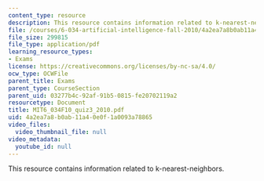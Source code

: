 ```yaml
---
content_type: resource
description: This resource contains information related to k-nearest-neighbors.
file: /courses/6-034-artificial-intelligence-fall-2010/4a2ea7a8b0ab11a40e0f1a0093a78865_MIT6_034F10_quiz3_2010.pdf
file_size: 299815
file_type: application/pdf
learning_resource_types:
- Exams
license: https://creativecommons.org/licenses/by-nc-sa/4.0/
ocw_type: OCWFile
parent_title: Exams
parent_type: CourseSection
parent_uid: 03277b4c-92af-91b5-0815-fe20702119a2
resourcetype: Document
title: MIT6_034F10_quiz3_2010.pdf
uid: 4a2ea7a8-b0ab-11a4-0e0f-1a0093a78865
video_files:
  video_thumbnail_file: null
video_metadata:
  youtube_id: null
---
```

This resource contains information related to k-nearest-neighbors.